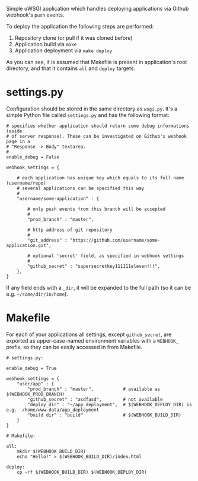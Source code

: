 Simple uWSGI application which handles deploying applications via Github webhook's `push` events.

To deploy the application the following steps are performed:

1. Repository clone (or pull if it was cloned before)
2. Application build via `make`
3. Application deployment via `make deploy`

As you can see, it is assumed that Makefile is present in application's root directory, and that it
contains `all` and `deploy` targets.

# settings.py

Configuration should be stored in the same directory as `wsgi.py`. It's a simple Python file called
`settings.py` and has the following format:

```
# specifies whether application should return some debug informations (aside
# of server response). These can be investigated on Github's webhook page in a
# "Response -> Body" textarea.
#
enable_debug = False

webhook_settings = {

    # each application has unique key which equals to its full name (username/repo)
    # several applications can be specified this way
    #
    "username/some-application" : {

        # only push events from this branch will be accepted
        #
        "prod_branch" : "master",

        # http address of git repository
        #
        "git_address" : "https://github.com/username/some-application.git",

        # optional 'secret' field, as specified in webhook settings
        #
        "github_secret" : "supersecretkey111111eleven!!!",
    },
}
```

If any field ends with a `_dir`, it will be expanded to the full path (so it can be e.g.
`~/some/dir/in/home`).

# Makefile

For each of your applications all settings, except `github_secret`, are exported as upper-case-named
environment variables with a `WEBHOOK_` prefix, so they can be easily accessed in from Makefile.

```
# settings.py:

enable_debug = True

webhook_settings = {
    "user/app" : {
        "prod_branch" : "master",           # available as $(WEBHOOK_PROD_BRANCH)
        "github_secret" : "asdfasd",        # not available
        "deploy_dir" : "~/app_deployment",  # $(WEBHOOK_DEPLOY_DIR) is e.g.  /home/www-data/app_deployment
        "build dir" : "build"               # $(WEBHOOK_BUILD_DIR)
    }
}

# Makefile:

all:
    mkdir $(WEBHOOK_BUILD_DIR)
    echo "Hello!" > $(WEBHOOK_BUILD_DIR)/index.html

deploy:
    cp -rf $(WEBHOOK_BUILD_DIR) $(WEBHOOK_DEPLOY_DIR)
```
